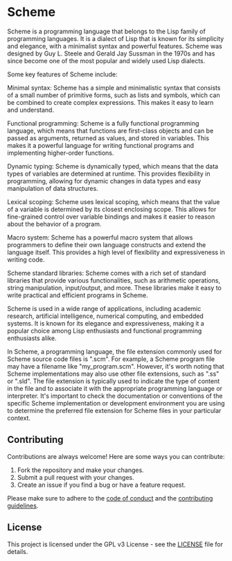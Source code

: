 # Scheme
Scheme is a programming language that belongs to the Lisp family of programming languages. It is a dialect of Lisp that is known for its simplicity and elegance, with a minimalist syntax and powerful features. Scheme was designed by Guy L. Steele and Gerald Jay Sussman in the 1970s and has since become one of the most popular and widely used Lisp dialects.

Some key features of Scheme include:

Minimal syntax: Scheme has a simple and minimalistic syntax that consists of a small number of primitive forms, such as lists and symbols, which can be combined to create complex expressions. This makes it easy to learn and understand.

Functional programming: Scheme is a fully functional programming language, which means that functions are first-class objects and can be passed as arguments, returned as values, and stored in variables. This makes it a powerful language for writing functional programs and implementing higher-order functions.

Dynamic typing: Scheme is dynamically typed, which means that the data types of variables are determined at runtime. This provides flexibility in programming, allowing for dynamic changes in data types and easy manipulation of data structures.

Lexical scoping: Scheme uses lexical scoping, which means that the value of a variable is determined by its closest enclosing scope. This allows for fine-grained control over variable bindings and makes it easier to reason about the behavior of a program.

Macro system: Scheme has a powerful macro system that allows programmers to define their own language constructs and extend the language itself. This provides a high level of flexibility and expressiveness in writing code.

Scheme standard libraries: Scheme comes with a rich set of standard libraries that provide various functionalities, such as arithmetic operations, string manipulation, input/output, and more. These libraries make it easy to write practical and efficient programs in Scheme.

Scheme is used in a wide range of applications, including academic research, artificial intelligence, numerical computing, and embedded systems. It is known for its elegance and expressiveness, making it a popular choice among Lisp enthusiasts and functional programming enthusiasts alike.

In Scheme, a programming language, the file extension commonly used for Scheme source code files is ".scm". For example, a Scheme program file may have a filename like "my_program.scm". However, it's worth noting that Scheme implementations may also use other file extensions, such as ".ss" or ".sld". The file extension is typically used to indicate the type of content in the file and to associate it with the appropriate programming language or interpreter. It's important to check the documentation or conventions of the specific Scheme implementation or development environment you are using to determine the preferred file extension for Scheme files in your particular context.

## Contributing

Contributions are always welcome! Here are some ways you can contribute:

1. Fork the repository and make your changes. 
2. Submit a pull request with your changes.
3. Create an issue if you find a bug or have a feature request.

Please make sure to adhere to the [code of conduct](CODE_OF_CONDUCT.md) and the [contributing guidelines](CONTRIBUTING.md).

## License

This project is licensed under the GPL v3 License - see the [LICENSE](LICENSE) file for details.
